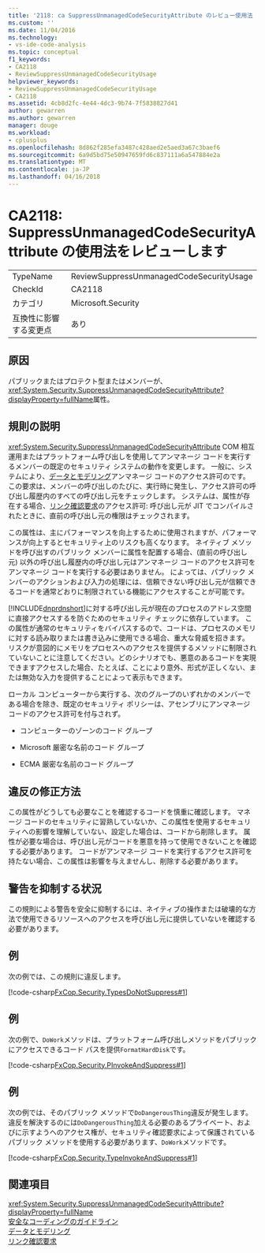 ```yaml
---
title: '2118: ca SuppressUnmanagedCodeSecurityAttribute のレビュー使用法 |Microsoft ドキュメント'
ms.custom: ''
ms.date: 11/04/2016
ms.technology:
- vs-ide-code-analysis
ms.topic: conceptual
f1_keywords:
- CA2118
- ReviewSuppressUnmanagedCodeSecurityUsage
helpviewer_keywords:
- ReviewSuppressUnmanagedCodeSecurityUsage
- CA2118
ms.assetid: 4cb8d2fc-4e44-4dc3-9b74-7f5838827d41
author: gewarren
ms.author: gewarren
manager: douge
ms.workload:
- cplusplus
ms.openlocfilehash: 8d862f285efa3487c428aed2e5aed3a67c3baef6
ms.sourcegitcommit: 6a9d5bd75e50947659fd6c837111a6a547884e2a
ms.translationtype: MT
ms.contentlocale: ja-JP
ms.lasthandoff: 04/16/2018
---
```

# <a name="ca2118-review-suppressunmanagedcodesecurityattribute-usage"></a>CA2118: SuppressUnmanagedCodeSecurityAttribute の使用法をレビューします
|||  
|-|-|  
|TypeName|ReviewSuppressUnmanagedCodeSecurityUsage|  
|CheckId|CA2118|  
|カテゴリ|Microsoft.Security|  
|互換性に影響する変更点|あり|  
  
## <a name="cause"></a>原因  
 パブリックまたはプロテクト型またはメンバーが、<xref:System.Security.SuppressUnmanagedCodeSecurityAttribute?displayProperty=fullName>属性。  
  
## <a name="rule-description"></a>規則の説明  
 <xref:System.Security.SuppressUnmanagedCodeSecurityAttribute> COM 相互運用またはプラットフォーム呼び出しを使用してアンマネージ コードを実行するメンバーの既定のセキュリティ システムの動作を変更します。 一般に、システムにより、[データとモデリング](/dotnet/framework/data/index)アンマネージ コードのアクセス許可のです。 この要求は、メンバーの呼び出しのたびに、実行時に発生し、アクセス許可の呼び出し履歴内のすべての呼び出し元をチェックします。 システムは、属性が存在する場合、[リンク確認要求](/dotnet/framework/misc/link-demands)のアクセス許可: 呼び出し元が JIT でコンパイルされたときに、直前の呼び出し元の権限はチェックされます。  
  
 この属性は、主にパフォーマンスを向上するために使用されますが、パフォーマンスが向上するとセキュリティ上のリスクも高くなります。 ネイティブ メソッドを呼び出すのパブリック メンバーに属性を配置する場合、(直前の呼び出し元) 以外の呼び出し履歴内の呼び出し元はアンマネージ コードのアクセス許可をアンマネージ コードを実行する必要はありません。 によっては、パブリック メンバーのアクションおよび入力の処理には、信頼できない呼び出し元が信頼できるコードを通常どおりに制限されている機能にアクセスすることが可能です。  
  
 [!INCLUDE[dnprdnshort](../code-quality/includes/dnprdnshort_md.md)]に対する呼び出し元が現在のプロセスのアドレス空間に直接アクセスするを防ぐためのセキュリティ チェックに依存しています。 この属性が通常のセキュリティをバイパスするので、コードは、プロセスのメモリに対する読み取りまたは書き込みに使用できる場合、重大な脅威を招きます。 リスクが意図的にメモリをプロセスへのアクセスを提供するメソッドに制限されていないことに注意してください。どのシナリオでも、悪意のあるコードを実現できますアクセスした場合、たとえば、ことにより意外、形式が正しくない、または無効な入力を提供することによって表示もできます。  
  
 ローカル コンピューターから実行する、次のグループのいずれかのメンバーである場合を除き、既定のセキュリティ ポリシーは、アセンブリにアンマネージ コードのアクセス許可を付与されず。  
  
-   コンピューターのゾーンのコード グループ  
  
-   Microsoft 厳密な名前のコード グループ  
  
-   ECMA 厳密な名前のコード グループ  
  
## <a name="how-to-fix-violations"></a>違反の修正方法  
 この属性がどうしても必要なことを確認するコードを慎重に確認します。 マネージ コードのセキュリティに習熟していないか、この属性を使用するセキュリティへの影響を理解していない、設定した場合は、コードから削除します。 属性が必要な場合は、呼び出し元がコードを悪意を持って使用できないことを確認する必要があります。 コードがアンマネージ コードを実行するアクセス許可を持たない場合、この属性は影響を与えませんし、削除する必要があります。  
  
## <a name="when-to-suppress-warnings"></a>警告を抑制する状況  
 この規則による警告を安全に抑制するには、ネイティブの操作または破壊的な方法で使用できるリソースへのアクセスを呼び出し元に提供していないを確認する必要があります。  
  
## <a name="example"></a>例  
 次の例では、この規則に違反します。  
  
 [!code-csharp[FxCop.Security.TypesDoNotSuppress#1](../code-quality/codesnippet/CSharp/ca2118-review-suppressunmanagedcodesecurityattribute-usage_1.cs)]  
  
## <a name="example"></a>例  
 次の例で、`DoWork`メソッドは、プラットフォーム呼び出しメソッドをパブリックにアクセスできるコード パスを提供`FormatHardDisk`です。  
  
 [!code-csharp[FxCop.Security.PInvokeAndSuppress#1](../code-quality/codesnippet/CSharp/ca2118-review-suppressunmanagedcodesecurityattribute-usage_2.cs)]  
  
## <a name="example"></a>例  
 次の例では、そのパブリック メソッドで`DoDangerousThing`違反が発生します。 違反を解決するのには`DoDangerousThing`加える必要のあるプライベート、およびに示すようへのアクセス権が、セキュリティ確認要求によって保護されているパブリック メソッドを使用する必要があります、`DoWork`メソッドです。  
  
 [!code-csharp[FxCop.Security.TypeInvokeAndSuppress#1](../code-quality/codesnippet/CSharp/ca2118-review-suppressunmanagedcodesecurityattribute-usage_3.cs)]  
  
## <a name="see-also"></a>関連項目  
 <xref:System.Security.SuppressUnmanagedCodeSecurityAttribute?displayProperty=fullName>   
 [安全なコーディングのガイドライン](/dotnet/standard/security/secure-coding-guidelines)   
 [データとモデリング](/dotnet/framework/data/index)  
 [リンク確認要求](/dotnet/framework/misc/link-demands)  
  